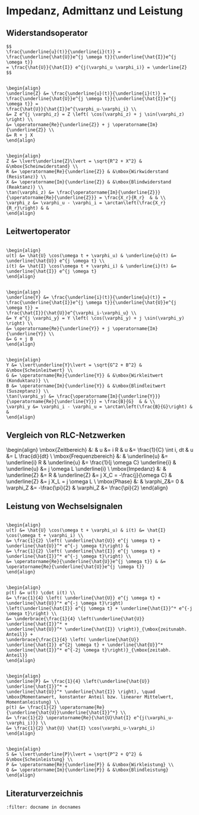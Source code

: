 # Impedanz, Admittanz und Leistung

## Widerstandsoperator

```{admonition} u/i-Verhalten
$$
\frac{\underline{u}(t)}{\underline{i}(t)} = \frac{\underline{\hat{U}}e^{j \omega t}}{\underline{\hat{I}}e^{j \omega t}}
= \frac{\hat{U}}{\hat{I}} e^{j(\varphi_u \varphi_i)} = \underline{Z} 
$$
```

```{admonition} Impedanz

\begin{align}
\underline{Z} &= \frac{\underline{u}(t)}{\underline{i}(t)} =
\frac{\underline{\hat{U}}e^{j \omega t}}{\underline{\hat{I}}e^{j \omega t}} =
\frac{\hat{U}}{\hat{I}}e^{\varphi_u-\varphi_i} \\
&= Z e^{j \varphi_z} = Z \left( \cos(\varphi_z) + j \sin(\varphi_z) \right) \\
&= \operatorname{Re}{\underline{Z}} + j \operatorname{Im}{\underline{Z}} \\
&= R + j X
\end{align}

```

```{admonition} Eigenschaften

\begin{align}
Z &= \lvert\underline{Z}\lvert = \sqrt{R^2 + X^2} & &\mbox{Scheinwiderstand} \\
R &= \operatorname{Re}{\underline{Z}} & &\mbox{Wirkwiderstand (Resistanz)} \\
X &= \operatorname{Im}{\underline{Z}} & &\mbox{Blindwiderstand (Reaktanz)} \\
\tan(\varphi_z) &= \frac{\operatorname{Im}{\underline{Z}}}{\operatorname{Re}{\underline{Z}}} = \frac{X_r}{R_r}  & & \\
\varphi_z &= \varphi_u - \varphi_i = \arctan\left(\frac{X_r}{R_r}\right) & &
\end{align}

```

## Leitwertoperator

```{admonition} Harmonische Anregung

\begin{align}
u(t) &= \hat{U} \cos(\omega t + \varphi_u) & \underline{u}(t) &= \underline{\hat{U}} e^{j \omega t} \\
i(t) &= \hat{I} \cos(\omega t + \varphi_i) & \underline{i}(t) &= \underline{\hat{I}} e^{j \omega t}
\end{align}

```

```{admonition} Admittanz

\begin{align}
\underline{Y} &= \frac{\underline{i}(t)}{\underline{u}(t)} =
\frac{\underline{\hat{I}}e^{j \omega t}}{\underline{\hat{U}}e^{j \omega t}} =
\frac{\hat{I}}{\hat{U}}e^{\varphi_i-\varphi_u} \\
&= Y e^{j \varphi_y} = Y \left( \cos(\varphi_y) + j \sin(\varphi_y) \right) \\
&= \operatorname{Re}{\underline{Y}} + j \operatorname{Im}{\underline{Y}} \\
&= G + j B
\end{align}

```

```{admonition} Eigenschaften

\begin{align}
Y &= \lvert\underline{Y}\lvert = \sqrt{G^2 + B^2} & &\mbox{Scheinleitwert} \\
G &= \operatorname{Re}{\underline{Y}} & &\mbox{Wirkleitwert (Konduktanz)} \\
B &= \operatorname{Im}{\underline{Y}} & &\mbox{Blindleitwert (Suszeptanz)} \\
\tan(\varphi_y) &= \frac{\operatorname{Im}{\underline{Y}}}{\operatorname{Re}{\underline{Y}}} = \frac{B}{G}  & & \\
\varphi_y &= \varphi_i - \varphi_u = \arctan\left(\frac{B}{G}\right) & &
\end{align}

```

## Vergleich von RLC-Netzwerken


\begin{align}
\mbox{Zeitbereich} &: & u &= i R &  u &= \frac{1}{C} \int i\, dt & u &= L \frac{di}{dt} \\
\mbox{Frequenzbereich} &: & \underline{u} &= \underline{i} R &
\underline{u} &= \frac{1}{j \omega C} \underline{i} &
\underline{u} &= j \omega L \underline{i} \\
\mbox{Impedanz} &: & \underline{Z} &= R &
\underline{Z} &= j X_C = -\frac{j}{\omega C} &
\underline{Z} &= j X_L = j \omega L \\
\mbox{Phase} &: & \varphi_Z&= 0 & \varphi_Z &= -\frac{\pi}{2} & \varphi_Z &= \frac{\pi}{2}
\end{align}



## Leistung von Wechselsignalen

```{admonition} Harmonische Anregung

\begin{align}
u(t) &= \hat{U} \cos(\omega t + \varphi_u) & i(t) &= \hat{I} \cos(\omega t + \varphi_i) \\
&= \frac{1}{2} \left( \underline{\hat{U}} e^{j \omega t} + \underline{\hat{U}}^* e^{-j \omega t}\right) & 
&= \frac{1}{2} \left( \underline{\hat{I}} e^{j \omega t} +  \underline{\hat{I}}^* e^{-j \omega t}\right) \\
&= \operatorname{Re}{\underline{\hat{U}}e^{j \omega t}} & &= \operatorname{Re}{\underline{\hat{U}}e^{j \omega t}}
\end{align}

```

```{admonition} Komplexe Leistung

\begin{align}
p(t) &= u(t) \cdot i(t) \\
&= \frac{1}{4} \left( \underline{\hat{U}} e^{j \omega t} +
\underline{\hat{U}}^* e^{-j \omega t}\right)  
\left(\underline{\hat{I}} e^{j \omega t} + \underline{\hat{I}}^* e^{-j \omega t}\right) \\
&= \underbrace{\frac{1}{4} \left(\underline{\hat{U}} \underline{\hat{I}}^* +
\underline{\hat{U}}^* \underline{\hat{I}} \right)}_{\mbox{zeitunabh. Anteil}} +
\underbrace{\frac{1}{4} \left( \underline{\hat{U}}
\underline{\hat{I}} e^{2j \omega t} + \underline{\hat{U}}^*
\underline{\hat{I}}^* e^{-2j \omega t}\right)}_{\mbox{zeitabh. Anteil}}
\end{align}

```

```{admonition} Definitionen

\begin{align}
\underline{P} &= \frac{1}{4} \left(\underline{\hat{U}} \underline{\hat{I}}^* +
\underline{\hat{U}}^* \underline{\hat{I}} \right), \quad
\mbox{Momentanwert, konstanter Anteil bzw. linearer Mittelwert, Momentanleistung} \\
p(t) &= \frac{1}{2} \operatorname{Re}{\underline{\hat{U}}\underline{\hat{I}}^*} \\
&= \frac{1}{2} \operatorname{Re}{\hat{U}\hat{I} e^{j(\varphi_u-\varphi_i)}} \\
&= \frac{1}{2} \hat{U} \hat{I} \cos(\varphi_u-\varphi_i)
\end{align}

```

```{admonition} Eigenschaften

\begin{align}
S &= \lvert\underline{P}\lvert = \sqrt{P^2 + Q^2} & &\mbox{Scheinleistung} \\
P &= \operatorname{Re}{\underline{P}} & &\mbox{Wirkleistung} \\
Q &= \operatorname{Im}{\underline{P}} & &\mbox{Blindleistung}
\end{align}
```

## Literaturverzeichnis

```{bibliography}
:filter: docname in docnames
```

